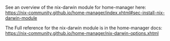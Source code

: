 See an overview of the nix-darwin module for home-manager here: 
https://nix-community.github.io/home-manager/index.xhtml#sec-install-nix-darwin-module


The Full reference for the nix-darwin module is in the home-manager docs: https://nix-community.github.io/home-manager/nix-darwin-options.xhtml

